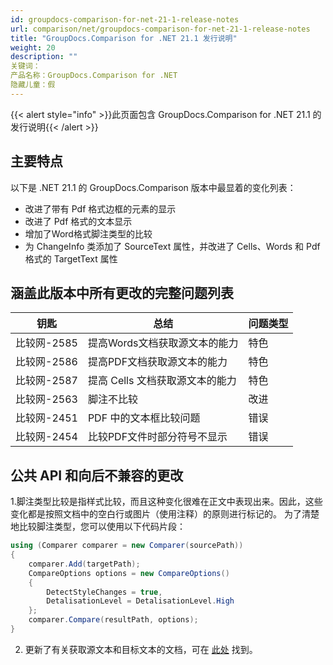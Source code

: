 ```yaml
---
id: groupdocs-comparison-for-net-21-1-release-notes
url: comparison/net/groupdocs-comparison-for-net-21-1-release-notes
title: "GroupDocs.Comparison for .NET 21.1 发行说明"
weight: 20
description: ""
关键词：
产品名称：GroupDocs.Comparison for .NET
隐藏儿童：假
---
```

{{< alert style="info" >}}此页面包含 GroupDocs.Comparison for .NET 21.1 的发行说明{{< /alert >}}

## 主要特点

以下是 .NET 21.1 的 GroupDocs.Comparison 版本中最显着的变化列表：

* 改进了带有 Pdf 格式边框的元素的显示
* 改进了 Pdf 格式的文本显示
* 增加了Word格式脚注类型的比较
* 为 ChangeInfo 类添加了 SourceText 属性，并改进了 Cells、Words 和 Pdf 格式的 TargetText 属性

## 涵盖此版本中所有更改的完整问题列表

|钥匙 |总结 |问题类型 |
| --- | --- | --- |
|比较网-2585 |提高Words文档获取源文本的能力|特色 |
|比较网-2586 |提高PDF文档获取源文本的能力|特色 |
|比较网-2587 |提高 Cells 文档获取源文本的能力 |特色 |
|比较网-2563 |脚注不比较 |改进 |
|比较网-2451 | PDF 中的文本框比较问题 |错误 |
|比较网-2454 |比较PDF文件时部分符号不显示|错误 |


## 公共 API 和向后不兼容的更改

1.脚注类型比较是指样式比较，而且这种变化很难在正文中表现出来。因此，这些变化都是按照文档中的空白行或图片（使用注释）的原则进行标记的。
为了清楚地比较脚注类型，您可以使用以下代码片段：

```csharp
using (Comparer comparer = new Comparer(sourcePath))
{
    comparer.Add(targetPath);
    CompareOptions options = new CompareOptions()
	{
		DetectStyleChanges = true,
		DetalisationLevel = DetalisationLevel.High
	};
    comparer.Compare(resultPath, options);
}
```

2. 更新了有关获取源文本和目标文本的文档，可在 [此处](https://docs.groupdocs.com/comparison/net/get-source-and-target-text-from-files/) 找到。

